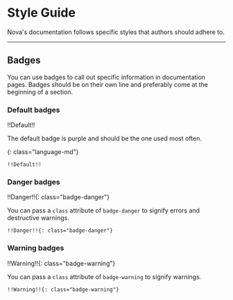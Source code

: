 # Style Guide

Nova's documentation follows specific styles that authors should adhere to.

---

## Badges

You can use badges to call out specific information in documentation pages. Badges should be on their own line and preferably come at the beginning of a section.

### Default badges

!!Default!!

The default badge is purple and should be the one used most often.

{: class="language-md"}
```
!!Default!!
```

### Danger badges

!!Danger!!{: class="badge-danger"}

You can pass a `class` attribute of `badge-danger` to signify errors and destructive warnings.

```
!!Danger!!{: class="badge-danger"}
```

### Warning badges

!!Warning!!{: class="badge-warning"}

You can pass a `class` attribute of `badge-warning` to signify warnings.

```
!!Warning!!{: class="badge-warning"}
```
